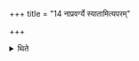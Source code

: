 +++
title = "14 नाप्रवर्ग्ये स्यातामित्यपरम्"

+++

<details><summary>थिते</summary>

नाप्रवर्ग्ये स्यातामित्यपरम् १४
</details>

